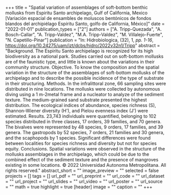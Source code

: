 +++
title = "Spatial variation of assemblages of soft-bottom benthic mollusks from Espiritu Santo archipelago, Gulf of California, Mexico [Variación espacial de ensambles de moluscos bentónicos de fondos blandos del archipiélago Espíritu Santo, golfo de California, México]"
date = "2022-01-01"
publication_types = ["2"]
authors = ["A. Tripp-Quezada", "A. Bosch-Callar", "A. Tripp-Valdez", "M.A. Tripp-Valdez", "M. Villalejo-Fuerte", "N. Capetillo-Pinar"]
publication = "In: Hidrobiologica, (32), 1, _pp. 1-16_, https://doi.org/10.24275/uam/izt/dcbs/hidro/2022v32n1/Tripp"
abstract = "Background. The Espiritu Santo archipelago is recognized for its high biodiversity as a national park. Studies carried out on soft-bottom mollusks are of the faunistic type, and little is known about the variations in their community structure. Objective. To know the composition and the spatial variation in the structure of the assemblages of soft-bottom mollusks of the archipelago and to describe the possible incidence of the type of substrate in their structuring. Methods. In the infralittoral zone, 66 sampling sites were distributed in nine locations. The mollusks were collected by autonomous diving using a 1 m-2metal frame and a nucleator to analyze of the sediment texture. The medium-grained sand substrate presented the highest distribution. The ecological indices of abundance, species richness (S), Shannon-Wiener diversity (H'), and Pielou evenness index (J') were estimated. Results. 23,743 individuals were quantified, belonging to 102 species distributed in three classes, 17 orders, 39 families, and 70 genera. The bivalves were represented by 48 species, 9 orders, 17 families, and 39 genera. The gastropods by 52 species, 7 orders, 21 families and 30 genera, and the scaphopods by 1 species. Significant differences were found between localities for species richness and diversity but not for species equity. Conclusions. Spatial variations were observed in the structure of the mollusks assemblages in the archipelago, which could be due to the combined effect of the sediment texture and the presence of mangroves existing in some locations. © 2022 Universidad Autonoma Metropolitana. All rights reserved."
abstract_short = ""
image_preview = ""
selected = false
projects = []
tags = []
url_pdf = ""
url_preprint = ""
url_code = ""
url_dataset = ""
url_project = ""
url_slides = ""
url_video = ""
url_poster = ""
url_source = ""
math = true
highlight = true
[header]
image = ""
caption = ""
+++
